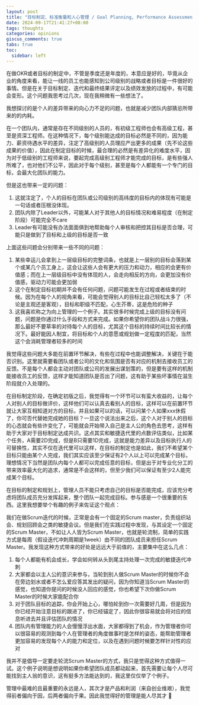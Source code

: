 ```yaml
---
layout: post
title: "目标制定、标准衡量和人心管理 / Goal Planning, Performance Assessment, and Team Cohesion"
date: 2024-09-17T21:41:27+08:00
tags: thoughts
categories: opinions
giscus_comments: true
tabs: true
toc:
  sidebar: left
---
```


在做OKR或者目标的制定中，不管是季度还是年度的，本意应是好的，毕竟从企业的角度来看，能让一线的员工也能感知到公司级别的战略或者目标是一件很好的事情。但是在关于目标制定、迭代和最终结果评定以及绩效发放的过程中，有可能会变形。这个问题我思考过几次，现在我稍微有一些想法了。

我想探讨的是个人的差异带来的向心力不足的问题，也就是减少团队内部猜忌所带来的的内耗。

在一个团队内，通常是存在不同级别的人员的，有初级工程师也会有高级工程，甚至是资深工程师。在这种情况下，每个级别能达成的目标必然是不同的，因为能力、薪资待遇水平的差异，注定了高级别的人员理应产出更多的成果（先不论这些成果的价值），因此在制定目标的时候，最合理的必然是有差异化的难度水平，因为对于低级别的工程师来说，要起完成高级别工程师才能完成的目标，是有些强人所难了，也对他们不公平，因此对于每个级别，甚至是每个人都能有一个专门的目标，会最大化团队的能力。

但是这也带来一定的问题：

1. 这就注定了，个人的目标在团队或公司级别的高纬度的目标内的体现有可能是一句话或者压根没体现。
2. 团队内除了Leader以外，可能某人对于其他人的目标情况和难易程度（在制定阶段）可能完全不care
3. Leader有可能没有办法面面俱到地帮助每个人审核和把控其目标是否合理，可能只是做到了目标和上级的目标是否一致

上面这些问题会分别带来一些不同的问题：

1. 某些幸运儿会拿到上一层级目标的完整词条，也就是上一层别的目标会落到某个或某几个员工身上，这会让这些人会有更大的压力和动力，相应的会更有价值感；而在上一层级目标中没有体现的人，会走向相反的方向，会更加没有价值感，驱动力可能会更加弱
2. 这个在制定目标初期并不会有任何问题，问题可能发生在过程或者结束的时候。因为在每个人的视角来看，可能会觉得别人的目标比自己轻松太多了（不论是主观还是客观），目标和职级不匹配，心生芥蒂，这是危险的种子
3. 这我喜欢称之为向上管理的一个例子。其实很多时候完成上级的目标没有问题，问题是你通过什么手段和方式来完成。如果你希望你的团队战斗力很强，那么最好不要草率的对待每个人的目标，尤其这个目标的持续时间比较长的情况下。最好能因人制宜，将目标和个人的意愿或规划做一定程度的匹配，当然这个会消耗管理者较多的时间

我觉得这些问题大多能在前置环节解决，有些在过程中也能调整解决，关键在于能否识别。这里就需要看团队或者公司的文化和氛围是否有对应的机制去接收员工的反馈。不是每个人都会主动对团队或公司的发展出谋划策的，但是要有这样的机制能接收员工的反馈，这样才能知道团队是否出了问题，这有助于某些坏事情在滋生阶段就介入处理的。

在目标制定阶段，在确定初版之后，我觉得有一个环节可以有蛮大收益的，让每个人对别人的目标做评价，这样他们可以认真去看别人的目标，这样可以在前置环节就让大家互相知道对方的目标，并且如果可以的话，可以问某个人如果xxx休假了，你可否代替她完成她的目标？一旦这个说法出来之后，这个人对于别人的目标的心态就会有些许变化了，可能就会开始带入自己是主人公的角色去思考，这样有助于大家对于目标制定达成共识。这点其实和敏捷迭代里的点数评估类似，比如某个任务，A需要2D完成，但是B只需要1D完成，这就是能力差异以及目标执行人的可替换性，其实不仅在迭代里可以这样，在目标的制定也是如此，我们不希望某个目标只能由某个人完成，我们其实应该至少保证有2个人以上可以完成某个目标，理想情况下当然是团队内每个人都可以完成任意的目标，但是出于对专业化分工的带来效率最大化的追求，通常是不会这样的，但至少我们可以保证有至少2人能完成某个目标。

在目标的制定和规划上，管理人员不能只考虑自己的目标是否能完成，应该充分考虑将团队成员充分发挥起来，整个团队一起完成目标。参与感是一个很重要的东西。这里我想要举个有趣的例子来佐证这个观点：

我们在做Scrum迭代的时候，正常是会有一个固定的Scrum master，负责组织站会、规划回顾会之类的敏捷会议。但是我们在实践过程中发现，与其设定一个固定的Scrum Master，不如让人人皆为Scrum Master，也就是轮流制，简单的实践方式是每周（假设迭代冲刺周期是1week）由不同的团队成员来担任Scrum Master。我发现这种方式带来的好处是远远大于前值的，主要集中在这么几点：

1. 每个人都能有机会成长，学会如何转从头到尾主持处理一次完成的敏捷迭代冲刺
2. 大家都会以主人公的意识来参与，当轮到别人做Scrum Master的时候你不会在旁边划水或者不怎么爱应答其发出的疑问，因为你知道当Scrum Master的感觉，也知道你提问的时候没人回应的感觉，你也希望下次你做Scrum Master的时候大家能配合你
3. 对于团队目标的追踪，你会开始上心，哪怕轮到你一次需要好几周，但是因为你已经开始注意目标的跟进了，你已经锚定了，因此你很容易就会将对应的信息听进去并且评估团队的情况
4. 团队内有管理能力的人会慢慢浮出水面，大家都得到了机会，作为管理者你可以很容易的观测到每个人在管理者的角度做事时是怎样的姿态，能帮助管理者更加容易的发现每个人的能力和定位，以及在遇到问题时候要怎样针对性的应对

我并不是倡导一定要走轮流Scrum Master的方式，我只是觉得这种方式值得一试。这个例子说明是想说明如果你希望团队成员都动起来，首先需要让每个人尽可能找到主人翁的意识，这有挺多方法能达到的，我这里仅仅举了个例子。

管理中最难的且最重要的永远是人，其次才是产品和利润（来自创业维艰），我觉得前者偏向于因，后两者偏向于果。因此我觉得好的管理是能人尽其才 🫡
